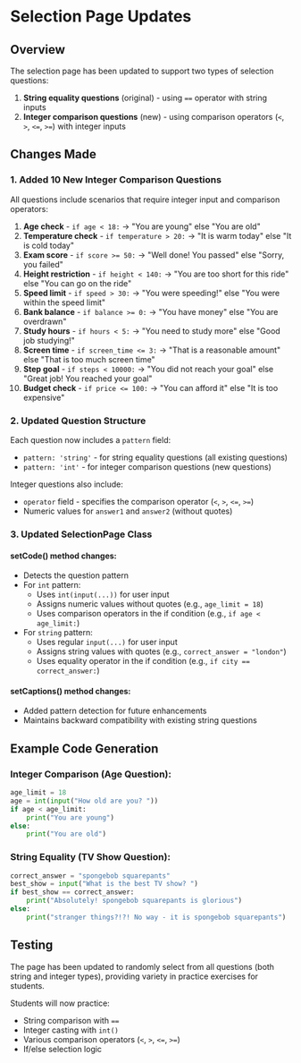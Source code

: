# Selection Page Updates

## Overview
The selection page has been updated to support two types of selection questions:
1. **String equality questions** (original) - using `==` operator with string inputs
2. **Integer comparison questions** (new) - using comparison operators (`<`, `>`, `<=`, `>=`) with integer inputs

## Changes Made

### 1. Added 10 New Integer Comparison Questions
All questions include scenarios that require integer input and comparison operators:

1. **Age check** - `if age < 18:` → "You are young" else "You are old"
2. **Temperature check** - `if temperature > 20:` → "It is warm today" else "It is cold today"
3. **Exam score** - `if score >= 50:` → "Well done! You passed" else "Sorry, you failed"
4. **Height restriction** - `if height < 140:` → "You are too short for this ride" else "You can go on the ride"
5. **Speed limit** - `if speed > 30:` → "You were speeding!" else "You were within the speed limit"
6. **Bank balance** - `if balance >= 0:` → "You have money" else "You are overdrawn"
7. **Study hours** - `if hours < 5:` → "You need to study more" else "Good job studying!"
8. **Screen time** - `if screen_time <= 3:` → "That is a reasonable amount" else "That is too much screen time"
9. **Step goal** - `if steps < 10000:` → "You did not reach your goal" else "Great job! You reached your goal"
10. **Budget check** - `if price <= 100:` → "You can afford it" else "It is too expensive"

### 2. Updated Question Structure
Each question now includes a `pattern` field:
- `pattern: 'string'` - for string equality questions (all existing questions)
- `pattern: 'int'` - for integer comparison questions (new questions)

Integer questions also include:
- `operator` field - specifies the comparison operator (`<`, `>`, `<=`, `>=`)
- Numeric values for `answer1` and `answer2` (without quotes)

### 3. Updated SelectionPage Class

#### setCode() method changes:
- Detects the question pattern
- For `int` pattern:
  - Uses `int(input(...))` for user input
  - Assigns numeric values without quotes (e.g., `age_limit = 18`)
  - Uses comparison operators in the if condition (e.g., `if age < age_limit:`)
- For `string` pattern:
  - Uses regular `input(...)` for user input
  - Assigns string values with quotes (e.g., `correct_answer = "london"`)
  - Uses equality operator in the if condition (e.g., `if city == correct_answer:`)

#### setCaptions() method changes:
- Added pattern detection for future enhancements
- Maintains backward compatibility with existing string questions

## Example Code Generation

### Integer Comparison (Age Question):
```python
age_limit = 18
age = int(input("How old are you? "))
if age < age_limit:
    print("You are young")
else:
    print("You are old")
```

### String Equality (TV Show Question):
```python
correct_answer = "spongebob squarepants"
best_show = input("What is the best TV show? ")
if best_show == correct_answer:
    print("Absolutely! spongebob squarepants is glorious")
else:
    print("stranger things?!?! No way - it is spongebob squarepants")
```

## Testing
The page has been updated to randomly select from all questions (both string and integer types), providing variety in practice exercises for students.

Students will now practice:
- String comparison with `==`
- Integer casting with `int()`
- Various comparison operators (`<`, `>`, `<=`, `>=`)
- If/else selection logic
